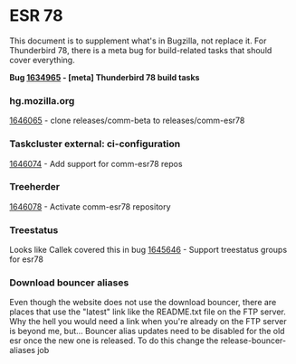 ESR 78
========================

This document is to supplement what's in Bugzilla, not replace it. For Thunderbird 78, there is a meta bug for build-related tasks that should cover everything.

**Bug [1634965](http://bugzil.la/1634965) - [meta] Thunderbird 78 build tasks**


### hg.mozilla.org

[1646065](http://bugzil.la/1646065) - clone releases/comm-beta to releases/comm-esr78


### Taskcluster external: ci-configuration

[1646074](http://bugzil.la/1646074) - Add support for comm-esr78 repos


### Treeherder

[1646078](http://bugzil.la/1646078) - Activate comm-esr78 repository

### Treestatus

Looks like Callek covered this in bug [1645646](http://bugzil.la/1645646) - Support treestatus groups for esr78

### Download bouncer aliases

Even though the website does not use the download bouncer, there are places that use the "latest" link like the README.txt file on the FTP server. Why the hell you would need a link when you're already on the FTP server is beyond me, but...
Bouncer alias updates need to be disabled for the old esr once the new one is released. To do this change the release-bouncer-aliases job